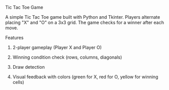 Tic Tac Toe Game

A simple Tic Tac Toe game built with Python and Tkinter. Players alternate placing "X" and "O" on a 3x3 grid. The game checks for a winner after each move.

Features

1) 2-player gameplay (Player X and Player O)

2) Winning condition check (rows, columns, diagonals)

3) Draw detection

4) Visual feedback with colors (green for X, red for O, yellow for winning cells)
